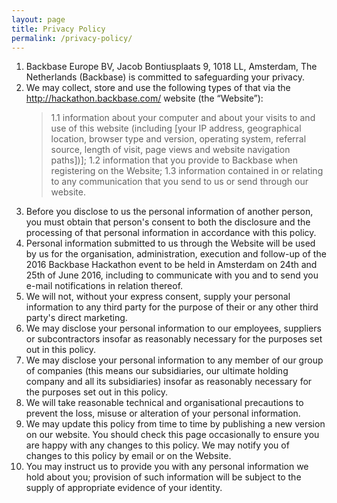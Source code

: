```yaml
---
layout: page
title: Privacy Policy
permalink: /privacy-policy/
---
```


1.	Backbase Europe BV, Jacob Bontiusplaats 9, 1018 LL, Amsterdam, The Netherlands (Backbase) is committed to safeguarding your privacy.
2.	We may collect, store and use the following types of that via the http://hackathon.backbase.com/ website (the “Website”):
    > 1.1	information about your computer and about your visits to and use of this website (including [your IP address, geographical location, browser type and version, operating system, referral source, length of visit, page views and website navigation paths])];
    > 1.2	information that you provide to Backbase when registering on the Website;
    > 1.3	information contained in or relating to any communication that you send to us or send through our website.
3.	Before you disclose to us the personal information of another person, you must obtain that person's consent to both the disclosure and the processing of that personal information in accordance with this policy.
4.	Personal information submitted to us through the Website will be used by us for the organisation, administration, execution and follow-up of the 2016 Backbase Hackathon event to be held in Amsterdam on 24th and 25th of June 2016, including to communicate with you and to send you e-mail notifications in relation thereof.
5.	We will not, without your express consent, supply your personal information to any third party for the purpose of their or any other third party's direct marketing.
6.	We may disclose your personal information to our employees, suppliers or subcontractors insofar as reasonably necessary for the purposes set out in this policy.
7.	We may disclose your personal information to any member of our group of companies (this means our subsidiaries, our ultimate holding company and all its subsidiaries) insofar as reasonably necessary for the purposes set out in this policy.
8.	We will take reasonable technical and organisational precautions to prevent the loss, misuse or alteration of your personal information.
9.	We may update this policy from time to time by publishing a new version on our website. You should check this page occasionally to ensure you are happy with any changes to this policy. We may notify you of changes to this policy by email or on the Website.
10.	You may instruct us to provide you with any personal information we hold about you; provision of such information will be subject to the supply of appropriate evidence of your identity.
